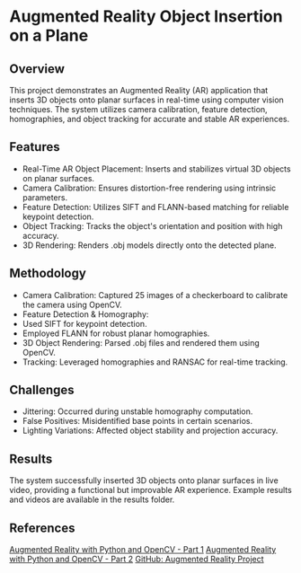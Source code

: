 # Augmented Reality Object Insertion on a Plane

## Overview
This project demonstrates an Augmented Reality (AR) application that inserts 3D objects onto planar surfaces in real-time using computer vision techniques. The system utilizes camera calibration, feature detection, homographies, and object tracking for accurate and stable AR experiences.

## Features
* Real-Time AR Object Placement: Inserts and stabilizes virtual 3D objects on planar surfaces.
* Camera Calibration: Ensures distortion-free rendering using intrinsic parameters.
* Feature Detection: Utilizes SIFT and FLANN-based matching for reliable keypoint detection.
* Object Tracking: Tracks the object's orientation and position with high accuracy.
* 3D Rendering: Renders .obj models directly onto the detected plane.

## Methodology
* Camera Calibration: Captured 25 images of a checkerboard to calibrate the camera using OpenCV.
* Feature Detection & Homography:
* Used SIFT for keypoint detection.
* Employed FLANN for robust planar homographies.
* 3D Object Rendering: Parsed .obj files and rendered them using OpenCV.
* Tracking: Leveraged homographies and RANSAC for real-time tracking.

## Challenges
* Jittering: Occurred during unstable homography computation.
* False Positives: Misidentified base points in certain scenarios.
* Lighting Variations: Affected object stability and projection accuracy.

## Results
The system successfully inserted 3D objects onto planar surfaces in live video, providing a functional but improvable AR experience. Example results and videos are available in the results folder.

## References
[Augmented Reality with Python and OpenCV - Part 1](https://bitesofcode.wordpress.com/2017/09/12/augmented-reality-with-python-and-opencv-part-1/)
[Augmented Reality with Python and OpenCV - Part 2](https://bitesofcode.wordpress.com/2018/09/16/augmented-reality-with-python-and-opencv-part-2/)
[GitHub: Augmented Reality Project](https://github.com/juangallostra/augmented-reality)
